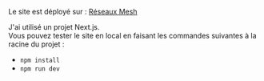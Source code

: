 Le site est déployé sur : [Réseaux Mesh](https://mesh-network-nine.vercel.app)

J'ai utilisé un projet Next.js.  
Vous pouvez tester le site en local en faisant les commandes suivantes à la racine du projet : 
- `npm install`
- `npm run dev`

